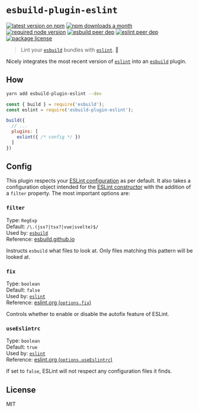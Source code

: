 # `esbuild-plugin-eslint`

[![latest version on npm](https://img.shields.io/npm/v/esbuild-plugin-eslint)](https://www.npmjs.com/package/esbuild-plugin-eslint)
[![npm downloads a month](https://img.shields.io/npm/dm/esbuild-plugin-eslint)](https://www.npmjs.com/package/esbuild-plugin-eslint)
[![required node version](https://img.shields.io/node/v/esbuild-plugin-eslint)](https://github.com/nodejs/Release)
[![esbuild peer dep](https://img.shields.io/npm/dependency-version/esbuild-plugin-eslint/peer/esbuild?label=esbuild%20peer%20dep)](https://github.com/evanw/esbuild)
[![eslint peer dep](https://img.shields.io/npm/dependency-version/esbuild-plugin-eslint/peer/eslint?label=eslint%20peer%20dep)](https://github.com/eslint/eslint)
[![package license](https://img.shields.io/npm/l/esbuild-plugin-eslint)](license)

> Lint your [`esbuild`](https://github.com/evanw/esbuild) bundles with [`eslint`](https://github.com/eslint/eslint). 🧐

Nicely integrates the most recent version of [`eslint`](https://github.com/eslint/eslint) into an [`esbuild`](https://github.com/evanw/esbuild) plugin.

## How

```bash
yarn add esbuild-plugin-eslint --dev
```

```js
const { build } = require('esbuild');
const eslint = require('esbuild-plugin-eslint');

build({
  // ...
  plugins: [
    eslint({ /* config */ })
  ]
})
```

## Config

This plugin respects your [ESLint configuration](https://eslint.org/docs/user-guide/configuring) as per default. It also takes a configuration object intended for the [ESLint constructor](https://eslint.org/docs/latest/developer-guide/nodejs-api#parameters) with the addition of a `filter` property. The most important options are:

### `filter`

Type: `RegExp`<br>
Default: `/\.(jsx?|tsx?|vue|svelte)$/`<br>
Used by: [`esbuild`](https://github.com/evanw/esbuild)<br>
Reference: [esbuild.github.io](https://esbuild.github.io/plugins/#on-load-options)

Instructs `esbuild` what files to look at. Only files matching this pattern will be looked at.

### `fix`

Type: `boolean`<br>
Default: `false`<br>
Used by: [`eslint`](https://github.com/eslint/eslint)<br>
Reference: [eslint.org (`options.fix`)](https://eslint.org/docs/latest/developer-guide/nodejs-api#parameters)<br>

Controls whether to enable or disable the autofix feature of ESLint.

### `useEslintrc`

Type: `boolean`<br>
Default: `true`<br>
Used by: [`eslint`](https://github.com/eslint/eslint)<br>
Reference: [eslint.org (`options.useEslintrc`)](https://eslint.org/docs/latest/developer-guide/nodejs-api#parameters)<br>

If set to `false`, ESLint will not respect any configuration files it finds.

## License

MIT
